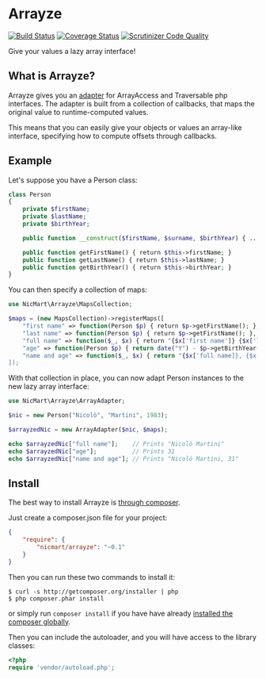 # Arrayze
[![Build Status](https://travis-ci.org/nicmart/Arrayze.png?branch=master)](https://travis-ci.org/nicmart/Arrayze)
[![Coverage Status](https://coveralls.io/repos/nicmart/Arrayze/badge.png)](https://coveralls.io/r/nicmart/Arrayze)
[![Scrutinizer Code Quality](https://scrutinizer-ci.com/g/nicmart/Arrayze/badges/quality-score.png?b=master)](https://scrutinizer-ci.com/g/nicmart/Arrayze/?branch=master)

Give your values a lazy array interface!

## What is Arrayze?

Arrayze gives you an [adapter](http://en.wikipedia.org/wiki/Adapter_pattern) for ArrayAccess and Traversable
php interfaces. The adapter is built from a collection of callbacks, that maps the original value to runtime-computed
 values.

This means that you can easily give your objects or values an array-like interface, specifying how to compute
 offsets through callbacks.

## Example
Let's suppose you have a Person class:

```php
class Person
{
    private $firstName;
    private $lastName;
    private $birthYear;

    public function __construct($firstName, $surname, $birthYear) { ... }

    public function getFirstName() { return $this->firstName; }
    public function getLastName() { return $this->lastName; }
    public function getBirthYear() { return $this->birthYear; }
}
```

You can then specify a collection of maps:

```php
use NicMart\Arrayze\MapsCollection;

$maps = (new MapsCollection)->registerMaps([
    "first name" => function(Person $p) { return $p->getFirstName(); },
    "last name" => function(Person $p) { return $p->getFirstName(); },
    "full name" => function($_, $x) { return "{$x['first name']} {$x['last name']}"; },
    "age" => function(Person $p) { return date("Y") - $p->getBirthYear(); },
    "name and age" => function($_, $x) { return "{$x['full name]}, {$x['age']}" }
]);
```

With that collection in place, you can now adapt Person instances to the new
lazy array interface:

```php
use NicMart\Arrayze\ArrayAdapter;

$nic = new Person("Nicolò", "Martini", 1983);

$arrayzedNic = new ArrayAdapter($nic, $maps);

echo $arrayzedNic["full name"];    // Prints "Nicolò Martini"
echo $arrayzedNic["age"];          // Prints 31
echo $arrayzedNic["name and age"]; // Prints "Nicolò Martini, 31"
```

## Install

The best way to install Arrayze is [through composer](http://getcomposer.org).

Just create a composer.json file for your project:

```JSON
{
    "require": {
        "nicmart/arrayze": "~0.1"
    }
}
```

Then you can run these two commands to install it:

    $ curl -s http://getcomposer.org/installer | php
    $ php composer.phar install

or simply run `composer install` if you have have already [installed the composer globally](http://getcomposer.org/doc/00-intro.md#globally).

Then you can include the autoloader, and you will have access to the library classes:

```php
<?php
require 'vendor/autoload.php';
```
